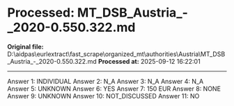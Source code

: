 # Processed: MT_DSB_Austria_-_2020-0.550.322.md

**Original file:** D:\aidpas\eurlextract\fast_scrape\organized_mt\authorities\Austria\MT_DSB_Austria_-_2020-0.550.322.md
**Processed at:** 2025-09-12 16:22:01

---

Answer 1: INDIVIDUAL
Answer 2: N_A
Answer 3: N_A
Answer 4: N_A
Answer 5: UNKNOWN
Answer 6: YES
Answer 7: 150 EUR
Answer 8: NONE
Answer 9: UNKNOWN
Answer 10: NOT_DISCUSSED
Answer 11: NO